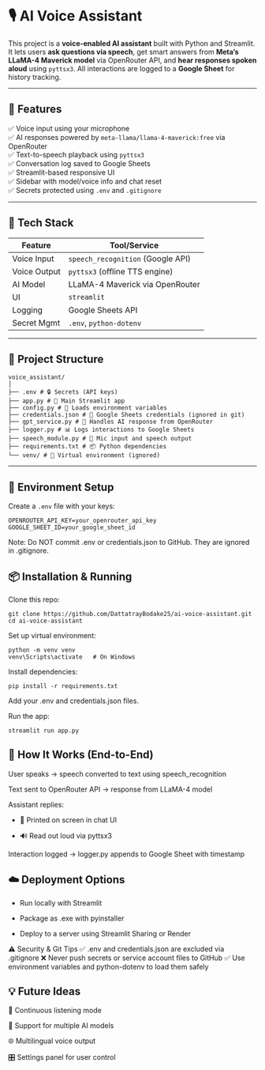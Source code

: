 # 🎙️ AI Voice Assistant

This project is a **voice-enabled AI assistant** built with Python and Streamlit. It lets users **ask questions via speech**, get smart answers from **Meta’s LLaMA-4 Maverick model** via OpenRouter API, and **hear responses spoken aloud** using `pyttsx3`. All interactions are logged to a **Google Sheet** for history tracking.

---

## 🚀 Features

✅ Voice input using your microphone  
✅ AI responses powered by `meta-llama/llama-4-maverick:free` via OpenRouter  
✅ Text-to-speech playback using `pyttsx3`  
✅ Conversation log saved to Google Sheets  
✅ Streamlit-based responsive UI  
✅ Sidebar with model/voice info and chat reset  
✅ Secrets protected using `.env` and `.gitignore`

---

## 🧠 Tech Stack

| Feature        | Tool/Service                       |
|----------------|------------------------------------|
| Voice Input    | `speech_recognition` (Google API) |
| Voice Output   | `pyttsx3` (offline TTS engine)    |
| AI Model       | LLaMA-4 Maverick via OpenRouter   |
| UI             | `streamlit`                       |
| Logging        | Google Sheets API                 |
| Secret Mgmt    | `.env`, `python-dotenv`           |

---

## 📁 Project Structure
```
voice_assistant/
│
├── .env # 🔒 Secrets (API keys)
├── app.py # 🚀 Main Streamlit app
├── config.py # 🔧 Loads environment variables
├── credentials.json # 🔑 Google Sheets credentials (ignored in git)
├── gpt_service.py # 🧠 Handles AI response from OpenRouter
├── logger.py # 📊 Logs interactions to Google Sheets
├── speech_module.py # 🎤 Mic input and speech output
├── requirements.txt # 📦 Python dependencies
└── venv/ # 📁 Virtual environment (ignored)
```

---

## 🔐 Environment Setup

Create a `.env` file with your keys:

```env
OPENROUTER_API_KEY=your_openrouter_api_key
GOOGLE_SHEET_ID=your_google_sheet_id
```

Note: Do NOT commit .env or credentials.json to GitHub. They are ignored in .gitignore.

## 📦 Installation & Running
Clone this repo:
```
git clone https://github.com/DattatrayBodake25/ai-voice-assistant.git
cd ai-voice-assistant
```

Set up virtual environment:
```
python -m venv venv
venv\Scripts\activate   # On Windows
```
Install dependencies:
```
pip install -r requirements.txt
```

Add your .env and credentials.json files.

Run the app:
```
streamlit run app.py
```

## 📝 How It Works (End-to-End)

User speaks → speech converted to text using speech_recognition

Text sent to OpenRouter API → response from LLaMA-4 model

Assistant replies:

- 📄 Printed on screen in chat UI

- 🔊 Read out loud via pyttsx3

Interaction logged → logger.py appends to Google Sheet with timestamp

## ☁️ Deployment Options

- Run locally with Streamlit

- Package as .exe with pyinstaller

- Deploy to a server using Streamlit Sharing or Render

⚠️ Security & Git Tips
✅ .env and credentials.json are excluded via .gitignore
❌ Never push secrets or service account files to GitHub
✅ Use environment variables and python-dotenv to load them safely


## 💡 Future Ideas

🔄 Continuous listening mode

🧠 Support for multiple AI models

🌐 Multilingual voice output

🎛️ Settings panel for user control

